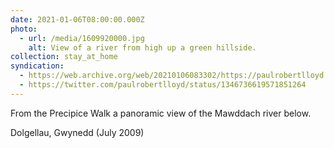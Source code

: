 ```yaml
---
date: 2021-01-06T08:00:00.000Z
photo:
  - url: /media/1609920000.jpg
    alt: View of a river from high up a green hillside.
collection: stay_at_home
syndication:
  - https://web.archive.org/web/20210106083302/https://paulrobertlloyd.com/photos/1609920000/
  - https://twitter.com/paulrobertlloyd/status/1346736619571851264
---
```

From the Precipice Walk a panoramic view of the Mawddach river below.

Dolgellau, Gwynedd (July 2009)
